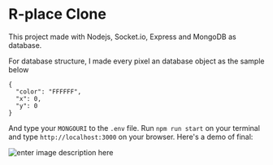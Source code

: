 # R-place Clone 

This project made with Nodejs, Socket.io, Express and MongoDB as database.

For database structure, I made every pixel an database object as the sample below

    {
      "color": "FFFFFF",
      "x": 0,
      "y": 0
    }

And type your `MONGOURI` to the `.env` file.
Run `npm run start` on your terminal and type `http://localhost:3000`
on your browser. Here's a demo of final:

![enter image description here](https://i.ibb.co/KWSzrXb/ss.png)
